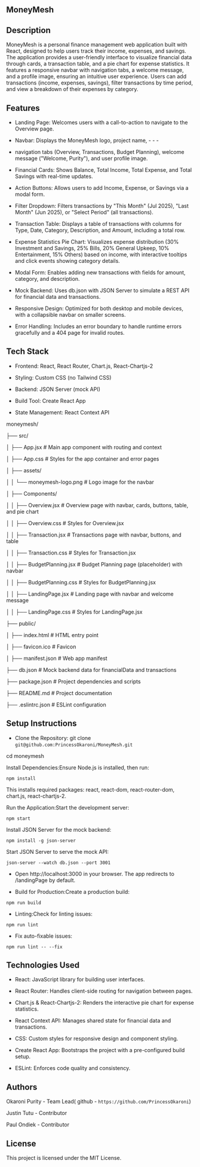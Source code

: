 ## MoneyMesh

## Description
MoneyMesh is a personal finance management web application built with React, designed to help users track their income, expenses, and savings.
 The application provides a user-friendly interface to visualize financial data through cards, a transaction table, and a pie chart for expense statistics.
It features a responsive navbar with navigation tabs, a welcome message, and a profile image, ensuring an intuitive user experience. 
Users can add transactions (income, expenses, savings), filter transactions by time period, and view a breakdown of their expenses by category.


## Features
- Landing Page: Welcomes users with a call-to-action to navigate to the Overview page.

- Navbar: Displays the MoneyMesh logo, project name, - - -

 - navigation tabs (Overview, Transactions, Budget Planning), welcome message ("Welcome, Purity"), and user profile image.

- Financial Cards: Shows Balance, Total Income, Total Expense, and Total Savings with real-time updates.

- Action Buttons: Allows users to add Income, Expense, or Savings via a modal form.

- Filter Dropdown: Filters transactions by "This Month" (Jul 2025), "Last Month" (Jun 2025), or "Select Period" (all transactions).

- Transaction Table: Displays a table of transactions with columns for Type, Date, Category, Description, and Amount, including a total row.

- Expense Statistics Pie Chart: Visualizes expense distribution (30% Investment and Savings, 25% Bills, 20% General Upkeep, 10% Entertainment, 15% Others) based on income, with interactive tooltips and click events showing category details.

- Modal Form: Enables adding new transactions with fields for amount, category, and description.

- Mock Backend: Uses db.json with JSON Server to simulate a REST API for financial data and transactions.

- Responsive Design: Optimized for both desktop and mobile devices, with a collapsible navbar on smaller screens.

- Error Handling: Includes an error boundary to handle runtime errors gracefully and a 404 page for invalid routes.

## Tech Stack

- Frontend: React, React Router, Chart.js, React-Chartjs-2

- Styling: Custom CSS (no Tailwind CSS)

- Backend: JSON Server (mock API)

- Build Tool: Create React App

- State Management: React Context API

moneymesh/

├── src/

│   ├── App.jsx                   # Main app component with routing and context

│   ├── App.css                   # Styles for the app container and error pages

│   ├── assets/

│   │   └── moneymesh-logo.png      # Logo image for the navbar

│   ├── Components/

│   │   ├── Overview.jsx          # Overview page with navbar, cards, buttons, table, and pie chart

│   │   ├── Overview.css          # Styles for Overview.jsx

│   │   ├── Transaction.jsx       # Transactions page with navbar, buttons, and table

│   │   ├── Transaction.css       # Styles for Transaction.jsx

│   │   ├── BudgetPlanning.jsx    # Budget Planning page (placeholder) with navbar

│   │   ├── BudgetPlanning.css    # Styles for BudgetPlanning.jsx

│   │   ├── LandingPage.jsx       # Landing page with navbar and welcome message

│   │   ├── LandingPage.css       # Styles for LandingPage.jsx

├── public/

│   ├── index.html                # HTML entry point

│   ├── favicon.ico               # Favicon

│   ├── manifest.json             # Web app manifest

├── db.json                       # Mock backend data for financialData and transactions

├── package.json                  # Project dependencies and scripts

├── README.md                     # Project documentation

├── .eslintrc.json                # ESLint configuration

## Setup Instructions

- Clone the Repository:
git clone `git@github.com:PrincessOkaroni/MoneyMesh.git`

cd moneymesh


Install Dependencies:Ensure Node.js is installed, then run:

```npm install```

This installs required packages: react, react-dom, react-router-dom, chart.js, react-chartjs-2.


Run the Application:Start the development server:

```npm start```

Install JSON Server for the mock backend:

```npm install -g json-server```

Start JSON Server to serve the mock API:

```json-server --watch db.json --port 3001```

- Open http://localhost:3000 in your browser. The app redirects to /landingPage by default.

- Build for Production:Create a production build:

```npm run build```


- Linting:Check for linting issues:

```npm run lint```

- Fix auto-fixable issues:

```npm run lint -- --fix```


## Technologies Used

- React: JavaScript library for building user interfaces.

- React Router: Handles client-side routing for navigation between pages.

- Chart.js & React-Chartjs-2: Renders the interactive pie chart for expense statistics.

- React Context API: Manages shared state for financial data and transactions.

- CSS: Custom styles for responsive design and component styling.

- Create React App: Bootstraps the project with a pre-configured build setup.

- ESLint: Enforces code quality and consistency.

## Authors

Okaroni Purity - Team Lead( github - ```https://github.com/PrincessOkaroni```)

Justin Tutu    - Contributor

Paul Ondiek    - Contributor

## License
This project is licensed under the MIT License.